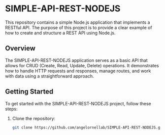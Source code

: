 # SIMPLE-API-REST-NODEJS

This repository contains a simple Node.js application that implements a RESTful API. The purpose of this project is to provide a clear example of how to create and structure a REST API using Node.js.

## Overview

The SIMPLE-API-REST-NODEJS application serves as a basic API that allows for CRUD (Create, Read, Update, Delete) operations. It demonstrates how to handle HTTP requests and responses, manage routes, and work with data using a straightforward approach.

## Getting Started

To get started with the SIMPLE-API-REST-NODEJS project, follow these steps:

1. Clone the repository:

   ```bash
   git clone https://github.com/angelornellab/SIMPLE-API-REST-NODEJS.git
